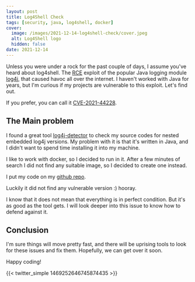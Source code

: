 ```yaml
---
layout: post
title: Log4Shell Check
tags: [security, java, log4shell, docker]
cover:
  image: /images/2021-12-14-log4shell-check/cover.jpeg
  alt: Log4Shell logo
  hidden: false
date: 2021-12-14
---
```


Unless you were under a rock for the past couple of days, I assume you've heard about log4shell.
The [RCE](https://en.wikipedia.org/wiki/Arbitrary_code_execution) exploit of the popular Java logging module [log4j](https://logging.apache.org/log4j/2.x/), that caused havoc all over the internet.
I haven't worked with Java for years, but I'm curious if my projects are vulnerable to this exploit. Let's find out.

<!--more-->

If you prefer, you can call it [CVE-2021-44228](https://www.cvedetails.com/cve/CVE-2021-44228/).

## The Main problem

I found a great tool [log4j-detector](https://github.com/mergebase/log4j-detector) to check my source codes for nested embedded log4j versions.
My problem with it is that it's written in Java, and I didn't want to spend time installing it into my machine.

I like to work with docker, so I decided to run in it. After a few minutes of search
I did not find any suitable image, so I decided to create one instead.

I put my code on my [github repo](https://github.com/budavariam/log4j-detector-docker).

Luckily it did not find any vulnerable version :) hooray.

I know that it does not mean that everything is in perfect condition. But it's as good as the tool gets.
I will look deeper into this issue to know how to defend against it.

## Conclusion

I'm sure things will move pretty fast, and there will be uprising tools to look for these issues and fix them.
Hopefully, we can get over it soon.

Happy coding!

{{< twitter_simple 1469252646745874435 >}}
